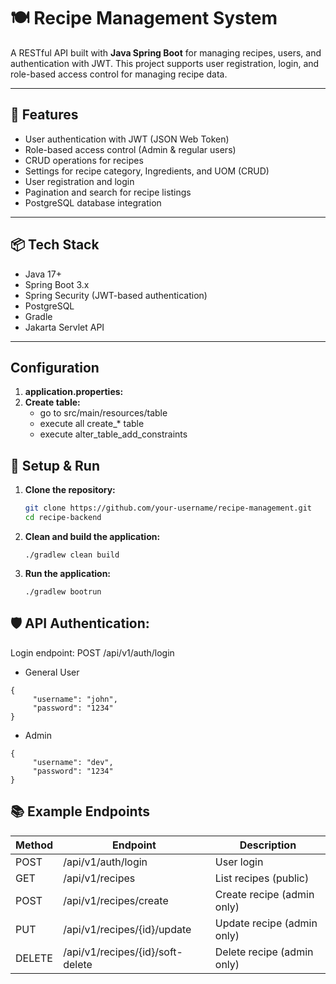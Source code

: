 # 🍽️ Recipe Management System

A RESTful API built with **Java Spring Boot** for managing recipes, users, and authentication with JWT. This project supports user registration, login, and role-based access control for managing recipe data.

---

## 🚀 Features

- User authentication with JWT (JSON Web Token)
- Role-based access control (Admin & regular users)
- CRUD operations for recipes
- Settings for recipe category, Ingredients, and UOM (CRUD)
- User registration and login
- Pagination and search for recipe listings
- PostgreSQL database integration

---

## 📦 Tech Stack

- Java 17+
- Spring Boot 3.x
- Spring Security (JWT-based authentication)
- PostgreSQL
- Gradle
- Jakarta Servlet API

---

## Configuration

1. **application.properties:**
2. **Create table:**
   - go to src/main/resources/table
   - execute all create\_\* table
   - execute alter_table_add_constraints

## 🔧 Setup & Run

1. **Clone the repository:**

   ```bash
   git clone https://github.com/your-username/recipe-management.git
   cd recipe-backend
   ```

2. **Clean and build the application:**

   ```shell
   ./gradlew clean build
   ```

3. **Run the application:**

   ```shell
   ./gradlew bootrun
   ```

## 🛡️ API Authentication:

Login endpoint: POST /api/v1/auth/login

- General User

```
{
     "username": "john",
     "password": "1234"
}
```

- Admin

```
{
     "username": "dev",
     "password": "1234"
}
```

## 📚 Example Endpoints

| Method | Endpoint                         | Description                |
| ------ | -------------------------------- | -------------------------- |
| POST   | /api/v1/auth/login               | User login                 |
| GET    | /api/v1/recipes                  | List recipes (public)      |
| POST   | /api/v1/recipes/create           | Create recipe (admin only) |
| PUT    | /api/v1/recipes/{id}/update      | Update recipe (admin only) |
| DELETE | /api/v1/recipes/{id}/soft-delete | Delete recipe (admin only) |
